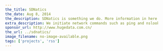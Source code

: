 ```yaml
---
the_title: SDNatics
the_date: Aug 8, 2014
the_description: SDNatics is something we do. More information in here.
extra_description: We initiate network commands such as ping and nslookup to measure the end-to-end delay and DNS lookup time. We also use file transfers to estimate upload and download bandwidth between clients and “CDN” servers. We plan to conduct these measurements continuously for six months, during which such network metrics are recorded along them their timestamps. In this way, we will obtain a large set of time series data, which essentially tell us the network performance in multiple dimensional (time, geographic, organization, ISP, KPI) representation.
sponsor_url: http://www.hugedata.com.cn/
the_url: ../sdnatics/
image_filename: no-image-available.png
tags: ['projects', 'rss']
---
```

